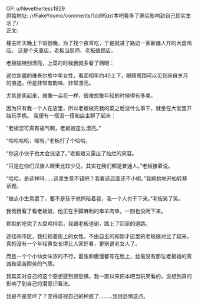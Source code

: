 
OP: u/Nevetherless1929  
原始地址: /r/FakeYoumo/comments/1dd95zr/本吧看多了确实影响到自己现实生活了/  
正文:  

楼主昨天晚上下班很晚，为了找个夜宵吃，于是就进了路边一家新疆人开的大盘鸡店。
这是个夫妻店，老板当厨师、老板娘顾店。

老板娘特别漂亮，上菜的时候我就多看了两眼：

这位新疆的维吾尔族中年女性，看面相年约40上下，眼睛周围可以见到来自岁月的痕迹，但是非常有韵味、非常漂亮。

尤其是笑起来，就像一朵花一样，很难想象年轻的时候得有多美。

因为只有我一个人在店里，所以老板做完我的菜之后没什么事干，就坐在大堂里开始玩手机。
我便有一搭没一搭和店主聊了起来：

“老板您可真有福气啊，老板娘这么漂亮。”

“哈哈哈哈，哪有。”老板打了个哈哈。

“你这小伙子也太会说话了。”老板娘又露出了灿烂的笑容。

“只是在你们汉族人眼里比较少见，其实在我们都是普通人。”老板接着说。

“哈哈，是这样吗……这里生意不错吧？我看这店面还不小呢。”我尴尬地开始转移话题。

“做点小生意罢了，要不是孩子他妈陪着我，我一个人也干下来。”老板笑了笑。

我侧目看了看老板娘，他正在手脚麻利的串羊肉串，一刻也没闲下来。

默默的吃完了大盘鸡拌面，我跟老板道谢，踏上了回家的道路。

途径闹市区，我扫视着街上的女性，不由自主的和刚才店里的老板娘对比了起来，真的没有一个年轻黄女长得比人家好看，更别说老女人了。

而且一个个小仙女味浓的不行，嚣张和傲慢都写在脸上，丝毫没有那位老板娘的真诚和坚苦耐劳的气质。

我其实对自己的这个感想感到很恐惧，我一直以来把本吧当玩笑看的，没想到真的影响了到自己的潜意识看法。

我是不是变坏了？变得歧视自己的种族了………我很恐惧这点。
